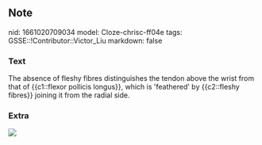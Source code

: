 ## Note
nid: 1661020709034
model: Cloze-chrisc-ff04e
tags: GSSE::!Contributor::Victor_Liu
markdown: false

### Text
The absence of fleshy fibres distinguishes the tendon above the wrist from that of {{c1::flexor pollicis longus}}, which is 'feathered' by {{c2::fleshy fibres}} joining it from the radial side.

### Extra
<img src="paste-9081d5441a985233f1c028a846f38c1f590c4c8b.jpg">
